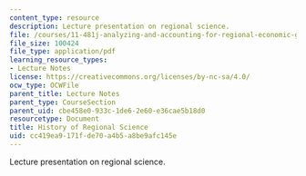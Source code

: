 ```yaml
---
content_type: resource
description: Lecture presentation on regional science.
file: /courses/11-481j-analyzing-and-accounting-for-regional-economic-growth-spring-2009/cc419ea9171fde70a4b5a8be9afc145e_MIT11_481Js09_lec02.pdf
file_size: 100424
file_type: application/pdf
learning_resource_types:
- Lecture Notes
license: https://creativecommons.org/licenses/by-nc-sa/4.0/
ocw_type: OCWFile
parent_title: Lecture Notes
parent_type: CourseSection
parent_uid: cbe458e0-933c-1de6-2e60-e36cae5b18d0
resourcetype: Document
title: History of Regional Science
uid: cc419ea9-171f-de70-a4b5-a8be9afc145e
---
```

Lecture presentation on regional science.